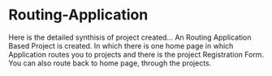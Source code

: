 # Routing-Application

Here is the detailed synthisis of project created...
An Routing Application Based Project is created. In which there is one home page in which Application routes you to projects and there is the project Registration Form. You can also route back to home page, through the projects.

